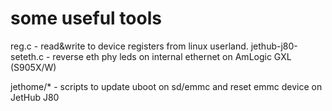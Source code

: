# some useful tools

reg.c - read&write to device registers from linux userland.
jethub-j80-seteth.c - reverse eth phy leds on internal ethernet on AmLogic GXL (S905X/W)

jethome/* - scripts to update uboot on sd/emmc and reset emmc device on JetHub J80